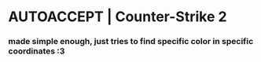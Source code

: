 # AUTOACCEPT | Counter-Strike 2
### made simple enough, just tries to find specific color in specific coordinates :3
